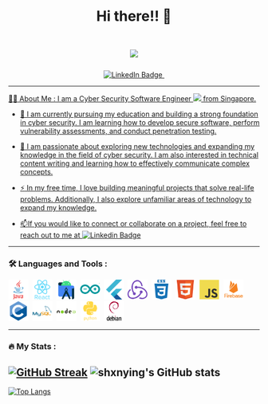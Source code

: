 <div id="header" align="center">
  <h1>Hi there!! 👋<h1>
  <img src="https://media.giphy.com/media/v1.Y2lkPTc5MGI3NjExMGNhNzA1NGFiOGNjZjVlOTIwZWUwMmFmOTcwOTRhOTQ1NGFmOTEyMyZjdD1n/3ohze15TQsHnWxQfm0/giphy.gif" width="800"/>
</div>

<div align='center' id="badges">
  <a href="https://www.linkedin.com/in/shan-ying-g-43b3311aa">
    <img src="https://img.shields.io/badge/LinkedIn-blue?style=for-the-badge&logo=linkedin&logoColor=white" alt="LinkedIn Badge"/>
  <img src="https://komarev.com/ghpvc/?username=shxnying&style=flat-square&color=blue" alt=""/>
</div>

---
  
:woman_technologist: About Me :
I am a Cyber Security Software Engineer <img src="https://media.giphy.com/media/WUlplcMpOCEmTGBtBW/giphy.gif" width="30"> from Singapore.
- :telescope:  I am currently pursuing my education and building a strong foundation in cyber security. I am learning how to develop secure software, perform vulnerability assessments, and conduct penetration testing.

- :seedling: I am passionate about exploring new technologies and expanding my knowledge in the field of cyber security. I am also interested in technical content writing and learning how to effectively communicate complex concepts.

- :zap: In my free time, I love building meaningful projects that solve real-life problems. Additionally, I also explore unfamiliar areas of technology to expand my knowledge.

- :mailbox:If you would like to connect or collaborate on a project, feel free to reach out to me at [![Linkedin Badge](https://img.shields.io/badge/-shxnying-blue?style=flat&logo=Linkedin&logoColor=white)](https://www.linkedin.com/in/shan-ying-g-43b3311aa)

---

### :hammer_and_wrench: Languages and Tools :
<div>
  <img src="https://github.com/devicons/devicon/blob/master/icons/java/java-original-wordmark.svg" title="Java" alt="Java" width="40" height="40"/>&nbsp;
  <img src="https://github.com/devicons/devicon/blob/master/icons/react/react-original-wordmark.svg" title="React" alt="React" width="40" height="40"/>&nbsp;
  <img src="https://github.com/devicons/devicon/blob/master/icons/androidstudio/androidstudio-original.svg" title="arduinostudio" alt="arduinostudio" width="40" height="40"/>&nbsp;
  <img src="https://github.com/devicons/devicon/blob/master/icons/arduino/arduino-original.svg" title="arduino" alt="arduino" width="40" height="40"/>&nbsp;
  <img src="https://github.com/devicons/devicon/blob/master/icons/flutter/flutter-original.svg" title="Flutter" alt="Flutter" width="40" height="40"/>&nbsp;
  <img src="https://github.com/devicons/devicon/blob/master/icons/redux/redux-original.svg" title="Redux" alt="Redux " width="40" height="40"/>&nbsp;
  <img src="https://github.com/devicons/devicon/blob/master/icons/css3/css3-plain-wordmark.svg"  title="CSS3" alt="CSS3" width="40" height="40"/>&nbsp;
  <img src="https://github.com/devicons/devicon/blob/master/icons/html5/html5-original.svg" title="HTML5" alt="HTML" width="40" height="40"/>&nbsp;
  <img src="https://github.com/devicons/devicon/blob/master/icons/javascript/javascript-original.svg" title="JavaScript" alt="JavaScript" width="40" height="40"/>&nbsp;
  <img src="https://github.com/devicons/devicon/blob/master/icons/firebase/firebase-plain-wordmark.svg" title="Firebase" alt="Firebase" width="40" height="40"/>&nbsp;
  <img src="https://github.com/devicons/devicon/blob/master/icons/c/c-original.svg" title="c"  alt="C" width="40" height="40"/>&nbsp;
  <img src="https://github.com/devicons/devicon/blob/master/icons/mysql/mysql-original-wordmark.svg" title="MySQL"  alt="MySQL" width="40" height="40"/>&nbsp;
  <img src="https://github.com/devicons/devicon/blob/master/icons/nodejs/nodejs-original-wordmark.svg" title="NodeJS" alt="NodeJS" width="40" height="40"/>&nbsp;
  <img src="https://github.com/devicons/devicon/blob/master/icons/python/python-plain-wordmark.svg" title="python" alt="python" width="40" height="40"/>&nbsp;
  <img src="https://github.com/devicons/devicon/blob/master/icons/debian/debian-original-wordmark.svg" title="debian" alt="debian" width="40" height="40"/>
</div>

---

### :fire: My Stats :
[![GitHub Streak](http://github-readme-streak-stats.herokuapp.com?user=shxnying&theme=tokyonight)](https://git.io/streak-stats)
![shxnying's GitHub stats](https://github-readme-stats.vercel.app/api?username=shxnying&show_icons=true&theme=tokyonight)
---
[![Top Langs](https://github-readme-stats.vercel.app/api/top-langs/?username=shxnying&layout=compact&theme=dark#gh-dark-mode-only)](https://github.com/shxnying/github-readme-stats)
